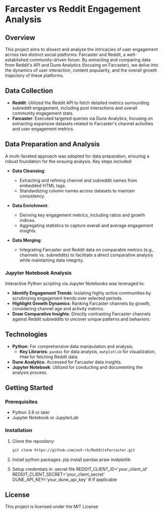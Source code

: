 # Farcaster vs Reddit Engagement Analysis

## Overview

This project aims to dissect and analyze the intricacies of user engagement across two distinct social platforms: Farcaster and Reddit, a well-established community-driven forum. By extracting and comparing data from Reddit's API and Dune Analytics (focusing on Farcaster), we delve into the dynamics of user interaction, content popularity, and the overall growth trajectory of these platforms.

## Data Collection

- **Reddit**: Utilized the Reddit API to fetch detailed metrics surrounding subreddit engagement, including post interactions and overall community engagement stats.
- **Farcaster**: Executed targeted queries via Dune Analytics, focusing on extracting expansive datasets related to Farcaster's channel activities and user engagement metrics.

## Data Preparation and Analysis

A multi-faceted approach was adopted for data preparation, ensuring a robust foundation for the ensuing analysis. Key steps included:

- **Data Cleansing**:
  - Extracting and refining channel and subreddit names from embedded HTML tags.
  - Standardizing column names across datasets to maintain consistency.

- **Data Enrichment**:
  - Deriving key engagement metrics, including ratios and growth indices.
  - Aggregating statistics to capture overall and average engagement insights.

- **Data Merging**:
  - Integrating Farcaster and Reddit data on comparable metrics (e.g., channels vs. subreddits) to facilitate a direct comparative analysis while maintaining data integrity.

### Jupyter Notebook Analysis

Interactive Python scripting via Jupyter Notebooks was leveraged to:

- **Identify Engagement Trends**: Isolating highly active communities by scrutinizing engagement trends over selected periods.
- **Highlight Growth Dynamics**: Ranking Farcaster channels by growth, considering channel age and activity metrics.
- **Draw Comparative Insights**: Directly contrasting Farcaster channels against Reddit subreddits to uncover unique patterns and behaviors.

## Technologies

- **Python**: For comprehensive data manipulation and analysis.
  - **Key Libraries**: `pandas` for data analysis, `matplotlib` for visualization, `PRAW` for fetching Reddit data.
- **Dune Analytics**: Accessed for Farcaster data insights.
- **Jupyter Notebook**: Utilized for conducting and documenting the analysis process.

## Getting Started

### Prerequisites

- Python 3.8 or later
- Jupyter Notebook or JupyterLab

### Installation

1. Clone the repository:
   ```sh
   git clone https://github.com/ash-rk/RedditxFarcaster.git

2. Install python packages:
pip install pandas praw matplotlib

3. Setup credentials in .secret file
REDDIT_CLIENT_ID='your_client_id'
REDDIT_CLIENT_SECRET='your_client_secret'
DUNE_API_KEY='your_dune_api_key'  # If applicable

## License
This project is licensed under the MIT License